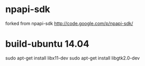 npapi-sdk
=========

forked from npapi-sdk http://code.google.com/p/npapi-sdk/

build-ubuntu 14.04
=========

sudo apt-get install libx11-dev
sudo apt-get install libgtk2.0-dev

